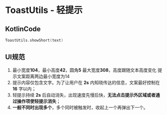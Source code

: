 # ToastUtils - 轻提示

## KotlinCode

```kotlin
ToastUtils.showShort(text)
```

## UI规范

1. 最小宽度**104**，最小高度**42**，圆角**5** 最大宽度**308**，高度跟随文本高度变化 提示文案距离两边最小宽度为14 
2. 提示内容仅包含文字。为了让用户在 **2s** 内知晓传达的信息，文案最好控制在 **16** 字以内； 
3. 轻提示持续 **2s** 后自动消失，出现速度先慢后快，**无法点击提示外区域或者通过操作项使轻提示消失**； 
4. **一般不同时出现多个**，多个同时被触发时，收起上一个再弹出下一个。